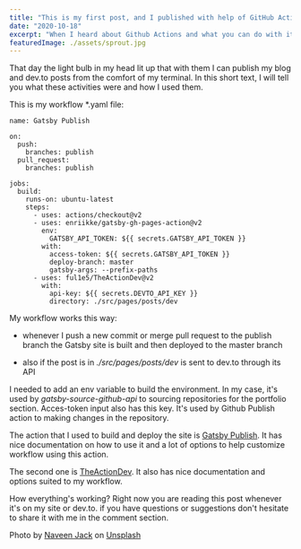 ```yaml
---
title: "This is my first post, and I published with help of GitHub Actions"
date: "2020-10-18"
excerpt: "When I heard about Github Actions and what you can do with it I decided that I will use it someday. This day has come."
featuredImage: ./assets/sprout.jpg
---
```


That day the light bulb in my head lit up that with them I can publish my blog and dev.to posts from the comfort of my terminal. In this short text, I will tell you what these activities were and how I used them.

This is my workflow *.yaml file:

```
name: Gatsby Publish

on:
  push:
    branches: publish
  pull_request:
    branches: publish

jobs:
  build:
    runs-on: ubuntu-latest
    steps:
      - uses: actions/checkout@v2
      - uses: enriikke/gatsby-gh-pages-action@v2
        env:
          GATSBY_API_TOKEN: ${{ secrets.GATSBY_API_TOKEN }}
        with:
          access-token: ${{ secrets.GATSBY_API_TOKEN }}
          deploy-branch: master
          gatsby-args: --prefix-paths
      - uses: ful1e5/TheActionDev@v2
        with:
          api-key: ${{ secrets.DEVTO_API_KEY }}
          directory: ./src/pages/posts/dev 

```

My workflow works this way:

- whenever I push a new commit or merge pull request to the publish branch the Gatsby site is built and then deployed to the master branch

- also if the post is in *./src/pages/posts/dev* is sent to dev.to through its API

I needed to add an env variable to build the environment. In my case, it's used by *gatsby-source-github-api*  to sourcing repositories for the portfolio section. Acces-token input also has this key. It's used by Github Publish action to making changes in the repository.

The action that I used to build and deploy the site is [Gatsby Publish](https://github.com/marketplace/actions/gatsby-publish). It has nice documentation on how to use it and a lot of options to help customize workflow using this action.

The second one is [TheActionDev](https://github.com/marketplace/actions/theactiondev). It also has nice documentation and options suited to my workflow.

How everything's working? Right now you are reading this post whenever it's on my site or dev.to. if you have questions or suggestions don't hesitate to share it with me in the comment section.

<span>Photo by <a href="https://unsplash.com/@naveenphotography?utm_source=unsplash&amp;utm_medium=referral&amp;utm_content=creditCopyText">Naveen Jack</a> on <a href="https://unsplash.com/s/photos/sprout?utm_source=unsplash&amp;utm_medium=referral&amp;utm_content=creditCopyText">Unsplash</a></span>
